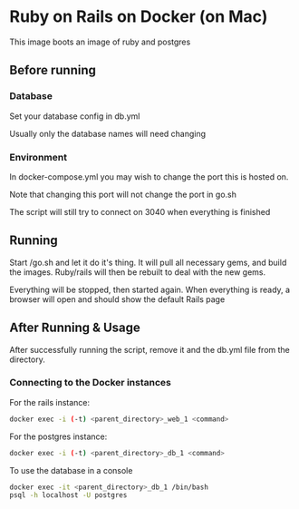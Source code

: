 # Ruby on Rails on Docker (on Mac)

This image boots an image of ruby and postgres

## Before running

### Database

Set your database config in db.yml

Usually only the database names will need changing

### Environment

In docker-compose.yml you may wish to change the port this is hosted on.

Note that changing this port will not change the port in go.sh

The script will still try to connect on 3040 when everything is finished

## Running

Start /go.sh and let it do it's thing. It will pull all necessary gems, and build the images. Ruby/rails will then be rebuilt to deal with the new gems.

Everything will be stopped, then started again. When everything is ready, a browser will open and should show the default Rails page

## After Running & Usage

After successfully running the script, remove it and the db.yml file from the directory.

### Connecting to the Docker instances

For the rails instance:
```bash
docker exec -i (-t) <parent_directory>_web_1 <command>
```

For the postgres instance:
```bash
docker exec -i (-t) <parent_directory>_db_1 <command>
```

To use the database in a console
```bash
docker exec -it <parent_directory>_db_1 /bin/bash
psql -h localhost -U postgres
```
